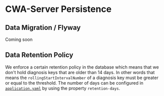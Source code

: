 # CWA-Server Persistence

## Data Migration / Flyway

Coming soon

## Data Retention Policy

We enforce a certain retention policy in the database which means that we don't hold diagnosis keys that are older than 14 days.
In other words that means the `rollingStartIntervalNumber` of a diagnosis key must be greater or equal to the threshold.
The number of days can be configured in
[`application.yaml`](/services/distribution/src/test/resources/application.yaml) by using the property
`retention-days`.
